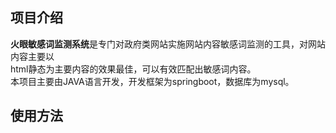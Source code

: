 ## 项目介绍
**火眼敏感词监测系统**是专门对政府类网站实施网站内容敏感词监测的工具，对网站内容主要以  
html静态为主要内容的效果最佳，可以有效匹配出敏感词内容。  
本项目主要由JAVA语言开发，开发框架为springboot，数据库为mysql。



## 使用方法

